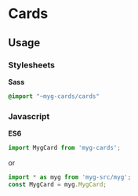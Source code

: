 # Cards

## Usage

### Stylesheets

**Sass**

```sass
@import "~myg-cards/cards"
```

### Javascript

**ES6**

```js
import MygCard from 'myg-cards';
```

or

```js
import * as myg from 'myg-src/myg';
const MygCard = myg.MygCard;
```
